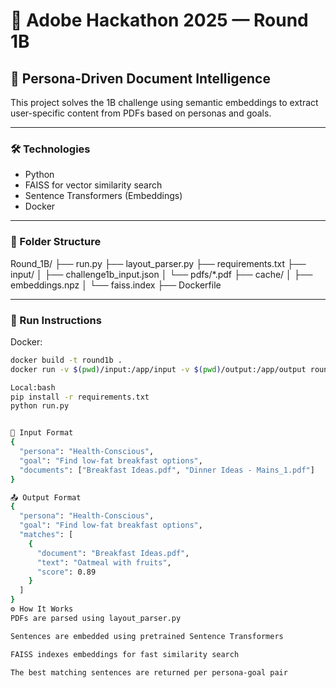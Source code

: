 # 🤖 Adobe Hackathon 2025 — Round 1B
## 🧬 Persona-Driven Document Intelligence

This project solves the 1B challenge using semantic embeddings to extract user-specific content from PDFs based on personas and goals.

---

### 🛠 Technologies
- Python
- FAISS for vector similarity search
- Sentence Transformers (Embeddings)
- Docker

---

### 📂 Folder Structure

Round_1B/
├── run.py
├── layout_parser.py
├── requirements.txt
├── input/
│ ├── challenge1b_input.json
│ └── pdfs/*.pdf
├── cache/
│ ├── embeddings.npz
│ └── faiss.index
├── Dockerfile

---

### 🚀 Run Instructions

Docker:
```bash
docker build -t round1b .
docker run -v $(pwd)/input:/app/input -v $(pwd)/output:/app/output round1b

Local:bash
pip install -r requirements.txt
python run.py


🧩 Input Format
{
  "persona": "Health-Conscious",
  "goal": "Find low-fat breakfast options",
  "documents": ["Breakfast Ideas.pdf", "Dinner Ideas - Mains_1.pdf"]
}

📤 Output Format
{
  "persona": "Health-Conscious",
  "goal": "Find low-fat breakfast options",
  "matches": [
    {
      "document": "Breakfast Ideas.pdf",
      "text": "Oatmeal with fruits",
      "score": 0.89
    }
  ]
}
⚙️ How It Works
PDFs are parsed using layout_parser.py

Sentences are embedded using pretrained Sentence Transformers

FAISS indexes embeddings for fast similarity search

The best matching sentences are returned per persona-goal pair
